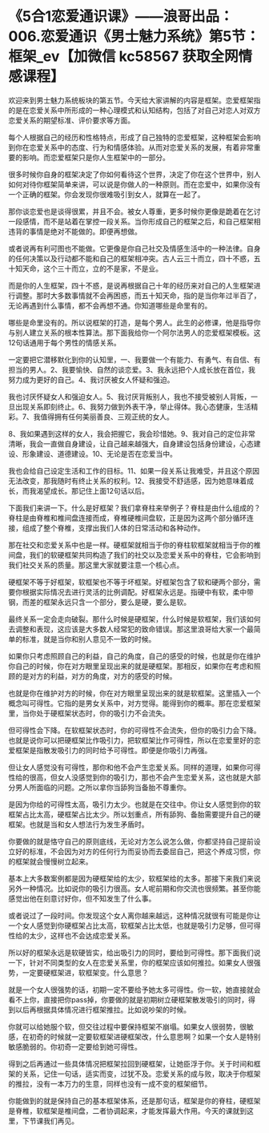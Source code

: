 # 《5合1恋爱通识课》——浪哥出品：006.恋爱通识《男士魅力系统》第5节：框架_ev【加微信 kc58567 获取全网情感课程】

欢迎来到男士魅力系统板块的第五节。今天给大家讲解的内容是框架。恋爱框架指的是在恋爱关系中所形成的一种心理模式和认知结构，包括了对自己对恋人对双方恋爱关系的期望标准、评价要求等方面。

每个人根据自己的经历和性格特点，形成了自己独特的恋爱框架，这种框架会影响到你在恋爱关系中的态度、行为和情感体验。从而对恋爱关系的发展，有着非常重要的影响。而恋爱框架只是你人生框架中的一部分。

很多时候你自身的框架决定了你如何看待这个世界，决定了你在这个世界中，别人如何对待你框架简单来讲，可以说是你做人的一种原则。而在恋爱中，如果你没有一个正确的框架。你会发现你很难吸引到女人，就算在一起了。

那你谈恋爱也是谈得很累，并且不会。被女人尊重，更多时候你更像是跪着在乞讨一段感情，而不是站着在掌控一段关系。当你形成自己的框架之后，和自己框架相违背的事情是绝对不能做的。即便再想做。

或者说再有利可图也不能做。它更像是你自己社交及情感生活中的一种法律。自身的任何决策以及行动都不能和自己的框架相冲突。古人云三十而立，四十不惑，五十知天命，这个三十而立，立的不是家，不是业。

而是你的人生框架，四十不惑，是说再根据自己十年的经历来对自己的人生框架进行调整。那时大多数事情就不会再困惑，而五十知天命，指的是当你年过半百了，无论再遇到什么事情，都不会再想不通。你知道哪些是命里有的。

哪些是命里没有的。所以说框架的打造，是每个男人。此生的必修课，他是指导你与别人建立关系的根本性算法。那下面我给你一个阿尔法男人的恋爱框架模板。这12句话通用于每个男性的情感关系。

一定要把它潜移默化到你的认知里，一、我要做一个有能力、有勇气、有自信、有担当的男人。2、我要愉快、自然的谈恋爱。3、我永远把个人成长放在首位，我努力成为更好的自己。4、我讨厌被女人怀疑和强迫。

我也讨厌怀疑女人和强迫女人。5、我讨厌背叛别人，我也不接受被别人背叛，一旦出现关系即刻终止。6、我努力做到外表干净，举止得体。我心态健康，生活精彩。7、我值得拥有任何美丽善良、三观正统的女人。

8、我如果遇到这样的女人，我会把握它，我会珍惜她。9、我对自己的定位非常清晰，我会一直做自身建设，让自己越来越强大，自身建设包括身份建设，心态建设、形象建设、道德建设。10、无论是否在恋爱当中。

我也会给自己设定生活和工作的目标。11、如果一段关系让我难受，并且这个原因无法改变，那我随时有终止关系的权利。12、我接受不舒适感，因为她意味着成长，而我渴望成长。那记住上面12句话以后。

下面我们来讲一下。什么是好框架？我们拿脊柱来举例子？脊柱是由什么组成的？脊柱是由脊椎和椎间盘连接而成，脊椎硬椎间盘软，正是因为这两个部分循环连接，组成了整个脊椎，支撑出我们人体的日常活动和各种动作。

那在社交和恋爱关系中也是一样。硬框架就相当于你的脊柱软框架就相当于你的椎间盘，我们的软硬框架共同构造了我们的社交以及恋爱关系中的脊柱，它会影响到我们社交关系的质量。那这里大家就要注意一个核心点。

硬框架不等于好框架，软框架也不等于坏框架。好框架包含了软和硬两个部分，需要你根据实际情况去进行灵活的比例调配。好框架永远是。指硬中有软，柔中带钢，而差的框架永远只含一个部分，要么是硬，要么是软。

最终关系一定会走向破裂。那什么时候是硬框架，什么时候是软框架，我们该如何去调整和表现，这应该是大多数人经常犯的致命错误。那这里浪哥给大家一个最简单的标准，就是当你和别人意见不一致的时候。

如果你只考虑照顾自己的利益，自己的角度，自己的感受的时候，也就是你在维护你自己的时候，你在对方眼里呈现出来的就是硬框架。那相反，如果你在考虑和照顾的是对方的利益，对方的角度，对方的感受的时候。

也就是你在维护对方的时候，你在对方眼里呈现出来的就是软框架。这里插入一个概念叫可得性。它指的是男女关系中，对方觉得。能得到你的概率。那在恋爱框架里，当你处于硬框架状态时，你的吸引力不会流失。

但可得性会下降。在软框架状态时，你的可得性不会流失，但你的吸引力会下降。也就是说你可以把硬框架比作吸引力，把软框架比作可得性，所以在恋爱里好的恋爱框架是指散发吸引力的同时给予可得性。即便是你吸引力再强。

但让女人感觉没有可得性，那你和他不会产生恋爱关系。同样的道理，如果你可得性给的很高，但女人没感觉到你的吸引力，那也不会产生恋爱关系，这也就是大部分男人所面临的问题。之所以拿你当舔狗当备胎不尊重你。

是因为你给的可得性太高，吸引力太少。也就是在交往中。你让女人感觉到你的软框架占比太高，硬框架占比太少。所以划重点，所有舔狗、备胎需要提升自己的硬框架。也就是当和女人想法行为发生矛盾时。

你要做的就是恪守自己的原则底线，无论对方怎么说怎么做，你都坚持自己提前设立好的标准，不会因为对方的任何行为而妥协而去委屈自己，把这个养成习惯，你的框架就会慢慢树立起来。

基本上大多数案例都是因为硬框架给的太少，软框架给的太多。那接下来我们来说另外一种情况。比如说你的吸引力很高。女人呢前期和你交流也很频繁。甚至你能感觉出他在刻意讨好你，但不知发生了什么事。

或者说过了一段时间。你发现这个女人离你越来越远，这种情况就很有可能是你让一个女人感觉到你硬框架占比太高，软框架占比太低，也就是吸引力足够，但可得性给的太少，这样也不会达成恋爱关系。

所以好的框架永远是软硬皆实，给出吸引力的同时，要给到可得性。那下面我们说一下，针对不同类型的女人在恋爱关系里，你的框架应该如何推拉。如果女人很强势，一定要硬框架进，软框架变。什么意思？

就是一个女人很强势的话，初期一定不要给予她太多可得性。你一软，她直接就会看不上你，直接把你pass掉，你要做的就是初期树立硬框架散发吸引的同时，得到以后再根据具体情况进行框架推拉。比如说吵架的时候。

你就可以给她服个软，但交往过程中要保持框架不崩塌。如果女人很弱势，很敏感，在初奇的时候就一定要软框架进硬框架改，什么意思啊？如果一个女人是特别敏感脆弱的。你初奇一定要给到她可得性。

得到之后再通过一些具体情况把框架拉回到硬框架，让她臣浮于你。关于时间和框架的关系，记住一句话，适实而变，过犹不及。恋爱关系的成与败，取决于你框架的推拉，没有一本万力的生意，同样也没有一成不变的框架细节。

你能做到的就是保持自己的基本框架体系，还是那句话，框架是你的脊柱，硬框架是脊椎，软框架是椎间盘，二者协调起来，才能发挥最大作用。今天的课就到这里，下节课我们再见。

